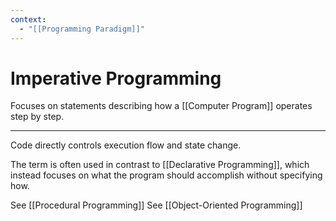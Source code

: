 ```yaml
---
context:
  - "[[Programming Paradigm]]"
---
```


# Imperative Programming

Focuses on statements describing how a [[Computer Program]] operates step by step.

---

Code directly controls execution flow and state change.

The term is often used in contrast to [[Declarative Programming]], which instead focuses on what the program should accomplish without specifying how.

See [[Procedural Programming]]
See [[Object-Oriented Programming]]
